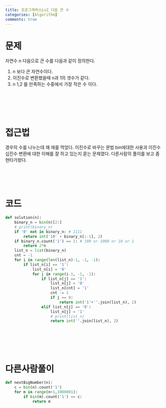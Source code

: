 ```yaml
---
title: 프로그래머스Lv2_다음 큰 수
categories: [Algorithm]
comments: true
---
```

# 문제  

자연수 n 다음으로 큰 수를 다음과 같이 정의한다.  
1) n 보다 큰 자연수이다.  
2) 이진수로 변환했을때 n과 1의 갯수가 같다.  
3) n 1,2 를 만족하는 수중에서 가장 작은 수 이다.     


<br/>
<br/>  
<br/>
<br/>  

#  접근법 

경우의 수를 나누는데 꽤 애를 먹었다. 이진수로 바꾸는 문법 bin에대한 사용과 이진수 십진수 변환에 대한 이해를 잘 하고 있는지 묻는 문제였다. 다른사람의 풀이를 보고 좀 현타가왔다.
<br/>
<br/>  
<br/>
<br/> 

# 코드  
```python
def solution(n):
    binary_n = bin(n)[2:]
    # print(binary_n)
    if '0' not in binary_n: # 1111
        return int('10' + binary_n[:-1], 2)
    if binary_n.count('1') == 1: # 100 or 1000 or 10 or 1
        return 2*n
    list_n = list(binary_n)
    cnt = -1
    for i in range(len(list_n)-1, -1, -1):
        if list_n[i] == '1':
            list_n[i] = '0'
            for j in range(i-1, -1, -1):
                if list_n[j] == '1':
                    list_n[j] = '0'
                    list_n[cnt] = '1'
                    cnt -= 1
                    if j == 0:
                        return int('1'+''.join(list_n), 2)
                elif list_n[j] == '0':
                    list_n[j] = '1'
                    # print(list_n)
                    return int(''.join(list_n), 2)
```  
<br/>
<br/>  
<br/>
<br/> 


# 다른사람풀이  
```python
def nextBigNumber(n):
    c = bin(n).count('1')
    for m in range(n+1,1000001):
        if bin(m).count('1') == c:
            return m
```
 